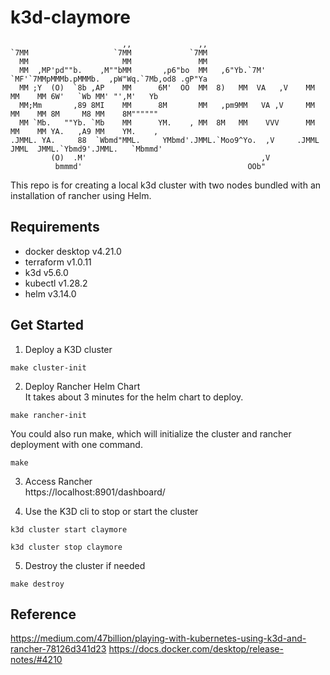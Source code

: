 # k3d-claymore
```                                                                                                          
                         ,,               ,,                                                              
`7MM                   `7MM             `7MM                                                              
  MM                     MM               MM                                                              
  MM  ,MP'pd""b.    ,M""bMM       ,p6"bo  MM   ,6"Yb.`7M'   `MF'`7MMpMMMb.pMMMb.  ,pW"Wq.`7Mb,od8 .gP"Ya  
  MM ;Y  (O)  `8b ,AP    MM      6M'  OO  MM  8)   MM  VA   ,V    MM    MM    MM 6W'   `Wb MM' "',M'   Yb 
  MM;Mm       ,89 8MI    MM      8M       MM   ,pm9MM   VA ,V     MM    MM    MM 8M     M8 MM    8M"""""" 
  MM `Mb.   ""Yb. `Mb    MM      YM.    , MM  8M   MM    VVV      MM    MM    MM YA.   ,A9 MM    YM.    , 
.JMML. YA.     88  `Wbmd"MML.     YMbmd'.JMML.`Moo9^Yo.  ,V     .JMML  JMML  JMML.`Ybmd9'.JMML.   `Mbmmd' 
         (O)  .M'                                       ,V                                                
          bmmmd'                                     OOb"                                                 
```
This repo is for creating a local k3d cluster with two nodes bundled with an installation of rancher using Helm.

## Requirements
* docker desktop v4.21.0
* terraform v1.0.11
* k3d v5.6.0
* kubectl v1.28.2
* helm v3.14.0

## Get Started
1. Deploy a K3D cluster
```
make cluster-init
```
2. Deploy Rancher Helm Chart </br>
It takes about 3 minutes for the helm chart to deploy.
```
make rancher-init
```
You could also run make, which will initialize the cluster and rancher deployment with one command.
```
make
```
3. Access Rancher </br>
https://localhost:8901/dashboard/

4. Use the K3D cli to stop or start the cluster
```
k3d cluster start claymore
```
```
k3d cluster stop claymore
```
5. Destroy the cluster if needed
```
make destroy
```

## Reference

https://medium.com/47billion/playing-with-kubernetes-using-k3d-and-rancher-78126d341d23
https://docs.docker.com/desktop/release-notes/#4210
